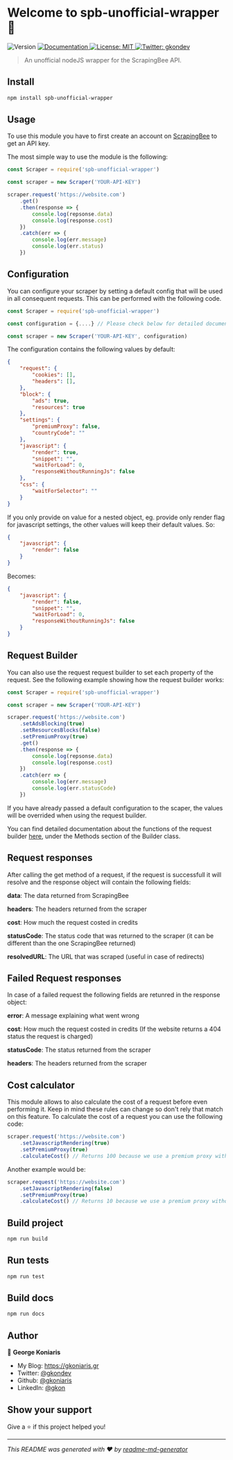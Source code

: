 <h1>Welcome to spb-unofficial-wrapper 👋</h1>
<p>
  <img alt="Version" src="https://img.shields.io/badge/version-1.0.0-blue.svg?cacheSeconds=2592000" />
  <a href="https://gkoniaris.github.io/spb-unofficial-wrapper/" target="_blank">
    <img alt="Documentation" src="https://img.shields.io/badge/documentation-yes-brightgreen.svg" />
  </a>
  <a href="#" target="_blank">
    <img alt="License: MIT" src="https://img.shields.io/badge/License-MIT-yellow.svg" />
  </a>
  <a href="https://twitter.com/gkondev" target="_blank">
    <img alt="Twitter: gkondev" src="https://img.shields.io/twitter/follow/gkondev.svg?style=social" />
  </a>
</p>

> An unofficial nodeJS wrapper for the ScrapingBee API.

## Install

```sh
npm install spb-unofficial-wrapper
```

## Usage

To use this module you have to first create an account on [ScrapingBee](https://www.scrapingbee.com/) to get an API key.

The most simple way to use the module is the following:

```javascript
const Scraper = require('spb-unofficial-wrapper')

const scraper = new Scraper('YOUR-API-KEY')

scraper.request('https://website.com')
    .get()
    .then(response => {
        console.log(repsonse.data)
        console.log(response.cost)
    })
    .catch(err => {
        console.log(err.message)
        console.log(err.status)
    })
```

## Configuration

You can configure your scraper by setting a default config that will be used in all consequent requests. This can be performed with the following code.

```javascript
const Scraper = require('spb-unofficial-wrapper')

const configuration = {....} // Please check below for detailed documentation about available settings

const scraper = new Scraper('YOUR-API-KEY', configuration)
```

The configuration contains the following values by default:

```json
{
    "request": {
        "cookies": [],
        "headers": [],
    },
    "block": {
        "ads": true,
        "resources": true
    },
    "settings": {
        "premiumProxy": false,
        "countryCode": ""
    },
    "javascript": {
        "render": true,
        "snippet": "",
        "waitForLoad": 0,
        "responseWithoutRunningJs": false
    },
    "css": {
        "waitForSelector": ""
    }
}
```

If you only provide on value for a nested object, eg. provide only render flag for javascript settings, the other values will keep their default values. So:

```json
{
    "javascript": {
        "render": false
    } 
}
```

Becomes:

```json
{
    "javascript": {
        "render": false,
        "snippet": "",
        "waitForLoad": 0,
        "responseWithoutRunningJs": false
    }
}
```

## Request Builder
You can also use the request request builder to set each property of the request. See the following example showing how the request builder works:

```javascript
const Scraper = require('spb-unofficial-wrapper')

const scraper = new Scraper('YOUR-API-KEY')

scraper.request('https://website.com')
    .setAdsBlocking(true)
    .setResourcesBlocks(false)
    .setPremiumProxy(true)
    .get()
    .then(response => {
        console.log(repsonse.data)
        console.log(response.cost)
    })
    .catch(err => {
        console.log(err.message)
        console.log(err.statusCode)
    })
```

If you have already passed a default configuration to the scaper, the values will be overrided when using the request builder.

You can find detailed documentation about the functions of the request builder [here](https://gkoniaris.github.io/spb-unofficial-wrapper/Builder.html), under the Methods section of the Builder class.

## Request responses

After calling the get method of a request, if the request is successfull it will resolve and the response object will contain the following fields:

**data**: The data returned from ScrapingBee

**headers**: The headers returned from the scraper

**cost**: How much the request costed in credits

**statusCode**: The status code that was returned to the scraper (it can be different than the one ScrapingBee returned)

**resolvedURL**: The URL that was scraped (useful in case of redirects)

## Failed Request responses

In case of a failed request the following fields are retunred in the response object:

**error**: A message explaining what went wrong

**cost**: How much the request costed in credits (If the website returns a 404 status the request is charged)

**statusCode**: The status returned from the scraper

**headers**: The headers returned from the scraper

## Cost calculator

This module allows to also calculate the cost of a request before even performing it. Keep in mind these rules can change so don't rely that match on this feature. To calculate the cost of a request you can use the following code:

```javascript
scraper.request('https://website.com')
    .setJavascriptRendering(true)
    .setPremiumProxy(true)
    .calculateCost() // Returns 100 because we use a premium proxy with javascript rendering
```

Another example would be:

```javascript
scraper.request('https://website.com')
    .setJavascriptRendering(false)
    .setPremiumProxy(true)
    .calculateCost() // Returns 10 because we use a premium proxy without javascript rendering
```

## Build project

```sh
npm run build
```

## Run tests

```sh
npm run test
```

## Build docs

```sh
npm run docs
```

## Author

👤 **George Koniaris**

* My Blog: https://gkoniaris.gr
* Twitter: [@gkondev](https://twitter.com/gkondev)
* Github: [@gkoniaris](https://github.com/gkoniaris)
* LinkedIn: [@gkon](https://linkedin.com/in/gkon)

## Show your support

Give a ⭐️ if this project helped you!

***
_This README was generated with ❤️ by [readme-md-generator](https://github.com/kefranabg/readme-md-generator)_